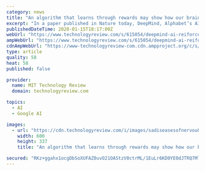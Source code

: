 ```yaml
---
category: news
title: "An algorithm that learns through rewards may show how our brain does too"
excerpt: "In a paper published in Nature today, DeepMind, Alphabet’s AI subsidiary, has once again used lessons from reinforcement learning to propose a new theory about the reward mechanisms within our ..."
publishedDateTime: 2020-01-15T18:17:00Z
webUrl: "https://www.technologyreview.com/s/615054/deepmind-ai-reiforcement-learning-reveals-dopamine-neurons-in-brain/"
ampWebUrl: "https://www.technologyreview.com/s/615054/deepmind-ai-reiforcement-learning-reveals-dopamine-neurons-in-brain/amp/"
cdnAmpWebUrl: "https://www-technologyreview-com.cdn.ampproject.org/c/s/www.technologyreview.com/s/615054/deepmind-ai-reiforcement-learning-reveals-dopamine-neurons-in-brain/amp/"
type: article
quality: 58
heat: 58
published: false

provider:
  name: MIT Technology Review
  domain: technologyreview.com

topics:
  - AI
  - Google AI

images:
  - url: "https://cdn.technologyreview.com/i/images/sadiseasesofnervou00gord-web.jpg?sw=600&cx=118&cy=106&cw=2723&ch=1532"
    width: 600
    height: 337
    title: "An algorithm that learns through rewards may show how our brain does too"

secured: "RKz+ggahx1ocgDbSoXUFAZ0uvO21OAStzV0ctrML/1EuLr6KD0YE0dJTRQ7MlQIZ/kf9VYnO7cU9QzNUG2zg/1YQKfNciFAoyzk1TvhhJDFPrhyLsdWS6SaAQRbod0wpoYH4U8EZmSMkEHvBqFhQlQKL+sRahH4tF8XkbaV71N7Nl1bqmq98eddJ5pYhTsV+Wf4sJOxYDJAeljrcqxZgqgzndA9PK3zKZebsvBfhYr9yrs7wioeo2/+gYKzGC9R4yA9quF/p4eegmlL8gyH2bJjv0bTi6d1L0LTmiODL7oHf7NFuWNS9KoFbUODT43qY;ctu/S/yqQgMsezqhMbNJoQ=="
---
```


